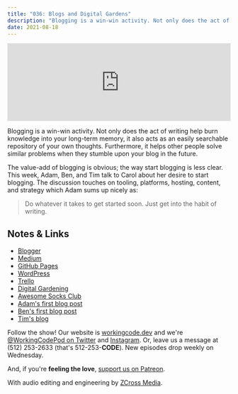 ```yaml
---
title: "036: Blogs and Digital Gardens"
description: "Blogging is a win-win activity. Not only does the act of writing help burn knowledge into your long-term memory, it also acts as an easily searchable repository of your own thoughts. Furthermore, it helps other people solve similar problems when they stumble upon your blog in the future."
date: 2021-08-18
---
```


<iframe allow="autoplay *; encrypted-media *; fullscreen *" frameborder="0" height="175" style="width:100%;max-width:900px;overflow:hidden;background:transparent;" sandbox="allow-forms allow-popups allow-same-origin allow-scripts allow-storage-access-by-user-activation allow-top-navigation-by-user-activation" src="https://embed.podcasts.apple.com/us/podcast/036-blogs-and-digital-gardens/id1544142288?i=1000532371718"></iframe>

Blogging is a win-win activity. Not only does the act of writing help burn knowledge into your long-term memory, it also acts as an easily searchable repository of your own thoughts. Furthermore, it helps other people solve similar problems when they stumble upon your blog in the future.

The value-add of blogging is obvious; the way start blogging is less clear. This week, Adam, Ben, and Tim talk to Carol about her desire to start blogging. The discussion touches on tooling, platforms, hosting, content, and strategy which Adam sums up nicely as:

> Do whatever it takes to get started soon. Just get into the habit of writing.

## Notes &amp; Links

- [Blogger](https://www.blogger.com/)
- [Medium](https://medium.com/)
- [GitHub Pages](https://pages.github.com/)
- [WordPress](https://wordpress.com/)
- [Trello](https://trello.com/)
- [Digital Gardening](https://joelhooks.com/digital-garden)
- [Awesome Socks Club](https://awesomesocks.club/)
- [Adam's first blog post](https://adamtuttle.codes/blog/2007/optimizing-your-applicationcfm/)
- [Ben's first blog post](https://www.bennadel.com/blog/3-did-i-mention-how-cool-this-is.htm)
- [Tim's blog](https://www.timothycunningham.com/)

Follow the show! Our website is [workingcode.dev][working-code] and we're [@WorkingCodePod on Twitter][working-code-twitter] and [Instagram][working-code-instagram]. Or, leave us a message at (512) 253-2633‬ (that's 512-253-**CODE**). New episodes drop weekly on Wednesday.

And, if you're **feeling the love**, [support us on Patreon][working-code-patreon].

With audio editing and engineering by [ZCross Media][editor].

[working-code]: https://workingcode.dev/
[working-code-instagram]: https://www.instagram.com/workingcodepod/
[working-code-patreon]: https://www.patreon.com/workingcodepod
[working-code-twitter]: https://twitter.com/WorkingCodePod
[editor]: https://www.zcross.media/
